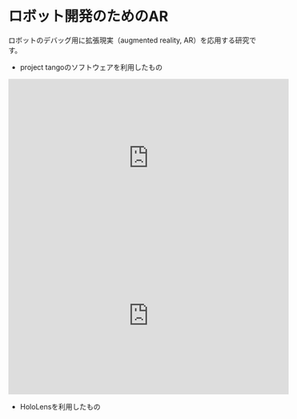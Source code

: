 # ロボット開発のためのAR
ロボットのデバッグ用に拡張現実（augmented reality, AR）を応用する研究です。
<ul>
 	<li>project tangoのソフトウェアを利用したもの</li>
</ul>
<iframe src="https://www.youtube.com/embed/C9WDgyOMOnE" width="560" height="315" frameborder="0" allowfullscreen="allowfullscreen"></iframe>

<iframe src="https://www.youtube.com/embed/CPMrsBE1d30" width="560" height="315" frameborder="0" allowfullscreen="allowfullscreen"></iframe>
<ul>
 	<li>HoloLensを利用したもの</li>
</ul>
